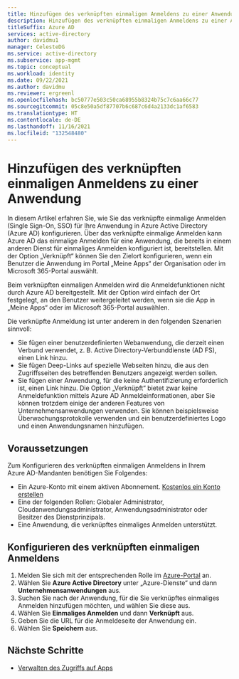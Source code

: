 ```yaml
---
title: Hinzufügen des verknüpften einmaligen Anmeldens zu einer Anwendung
description: Hinzufügen des verknüpften einmaligen Anmeldens zu einer Anwendung in Azure Active Directory.
titleSuffix: Azure AD
services: active-directory
author: davidmu1
manager: CelesteDG
ms.service: active-directory
ms.subservice: app-mgmt
ms.topic: conceptual
ms.workload: identity
ms.date: 09/22/2021
ms.author: davidmu
ms.reviewer: ergreenl
ms.openlocfilehash: bc50777e503c50ca68955b8324b75c7c6aa66c77
ms.sourcegitcommit: 05c8e50a5df87707b6c687c6d4a2133dc1af6583
ms.translationtype: HT
ms.contentlocale: de-DE
ms.lasthandoff: 11/16/2021
ms.locfileid: "132548480"
---
```

# <a name="add-linked-single-sign-on-to-an-application"></a>Hinzufügen des verknüpften einmaligen Anmeldens zu einer Anwendung

In diesem Artikel erfahren Sie, wie Sie das verknüpfte einmalige Anmelden (Single Sign-On, SSO) für Ihre Anwendung in Azure Active Directory (Azure AD) konfigurieren. Über das verknüpfte einmalige Anmelden kann Azure AD das einmalige Anmelden für eine Anwendung, die bereits in einem anderen Dienst für einmaliges Anmelden konfiguriert ist, bereitstellen. Mit der Option „Verknüpft“ können Sie den Zielort konfigurieren, wenn ein Benutzer die Anwendung im Portal „Meine Apps“ der Organisation oder im Microsoft 365-Portal auswählt.

Beim verknüpften einmaligen Anmelden wird die Anmeldefunktionen nicht durch Azure AD bereitgestellt. Mit der Option wird einfach der Ort festgelegt, an den Benutzer weitergeleitet werden, wenn sie die App in „Meine Apps“ oder im Microsoft 365-Portal auswählen.

Die verknüpfte Anmeldung ist unter anderem in den folgenden Szenarien sinnvoll:
- Sie fügen einer benutzerdefinierten Webanwendung, die derzeit einen Verbund verwendet, z. B. Active Directory-Verbunddienste (AD FS), einen Link hinzu.
- Sie fügen Deep-Links auf spezielle Webseiten hinzu, die aus den Zugriffsseiten des betreffenden Benutzers angezeigt werden sollen.
- Sie fügen einer Anwendung, für die keine Authentifizierung erforderlich ist, einen Link hinzu. Die Option „Verknüpft“ bietet zwar keine Anmeldefunktion mittels Azure AD Anmeldeinformationen, aber Sie können trotzdem einige der anderen Features von Unternehmensanwendungen verwenden. Sie können beispielsweise Überwachungsprotokolle verwenden und ein benutzerdefiniertes Logo und einen Anwendungsnamen hinzufügen.

## <a name="prerequisites"></a>Voraussetzungen

Zum Konfigurieren des verknüpften einmaligen Anmeldens in Ihrem Azure AD-Mandanten benötigen Sie Folgendes:
-   Ein Azure-Konto mit einem aktiven Abonnement. [Kostenlos ein Konto erstellen](https://azure.microsoft.com/free/?WT.mc_id=A261C142F)
-   Eine der folgenden Rollen: Globaler Administrator, Cloudanwendungsadministrator, Anwendungsadministrator oder Besitzer des Dienstprinzipals.
-   Eine Anwendung, die verknüpftes einmaliges Anmelden unterstützt.

## <a name="configure-linked-based-single-sign-on"></a>Konfigurieren des verknüpften einmaligen Anmeldens

1.  Melden Sie sich mit der entsprechenden Rolle im [Azure-Portal](https://portal.azure.com) an.
2.  Wählen Sie **Azure Active Directory** unter „Azure-Dienste“ und dann **Unternehmensanwendungen** aus.
3.  Suchen Sie nach der Anwendung, für die Sie verknüpftes einmaliges Anmelden hinzufügen möchten, und wählen Sie diese aus.
4.  Wählen Sie **Einmaliges Anmelden** und dann **Verknüpft** aus.
5.  Geben Sie die URL für die Anmeldeseite der Anwendung ein.
6.  Wählen Sie **Speichern** aus. 

## <a name="next-steps"></a>Nächste Schritte

- [Verwalten des Zugriffs auf Apps](what-is-access-management.md)
